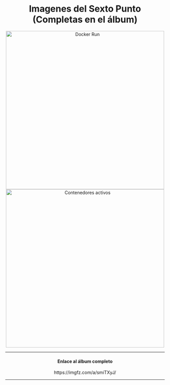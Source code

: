 <h1 align="center">Imagenes del Sexto Punto (Completas en el álbum)</h2>

<div align="center">
  <picture>
    <img src="http://imgfz.com/i/qyGZNsm.png" alt="Docker Run" width="500"/>
  </picture>
  
</div>

<div align="center">
<picture>
    <img src="http://imgfz.com/i/KfGbsxU.png" alt="Contenedores activos" width="500"/>
  </picture>
</div>

<hr>
<span align="center">
  <span>
    <h4 align="center">Enlace al álbum completo
    </h4>
    <p><span align="center">https://imgfz.com/a/smiTXyJ/</span></p>
  </span>
</span>
<hr>
